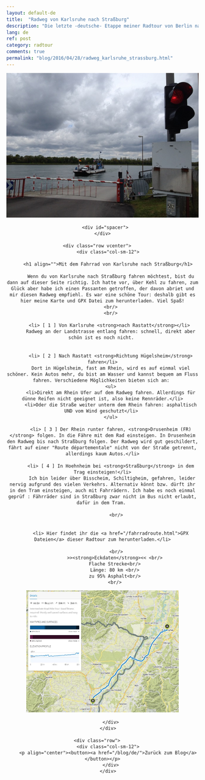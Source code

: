 ```yaml
---
layout: default-de
title:  "Radweg von Karlsruhe nach Straßburg"
description: "Die letzte -deutsche- Etappe meiner Radtour von Berlin nach Lissabon : Karlsruhe-Straßburg : schön an dem Rhein entlang."
lang: de
ref: post
category: radtour
comments: true
permalink: "blog/2016/04/28/radweg_karlsruhe_strassburg.html"
---
```



<div class="container blog" align="center">
     <div class="row">
         <div class="col-sm-12">
         <p align="center">
        <img src="/Images/ferry.JPG" id="" width="" alt="Fähre am Rhein"></p>
        </div>
      </div>

      <div id="spacer">
    </div>

      <div class="row vcenter">      
        <div class="col-sm-12">

        <h1 align="">Mit dem Fahrrad von Karlsruhe nach Straßburg</h1>

          Wenn du von Karlsruhe nach Straßburg fahren möchtest, bist du dann auf dieser Seite richtig. Ich hatte vor, über Kehl zu fahren, zum Glück aber habe ich einen Passanten getroffen, der davon abriet und mir diesen Radweg empfiehl. Es war eine schöne Tour: deshalb gibt es hier meine Karte und GPX Datei zum herunterladen. Viel Spaß!
          <br/>
          <br/>

          <li> [ 1 ] Von Karlsruhe <strong>nach Rastatt</strong></li> 
          Radweg an der Landstrasse entlang fahren: schnell, direkt aber schön ist es noch nicht. 


          <li> [ 2 ] Nach Rastatt <strong>Richtung Hügelsheim</strong> fahren</li>
          Dort in Hügelsheim, fast am Rhein, wird es auf einmal viel schöner. Kein Autos mehr, du bist am Wasser und kannst bequem am Fluss fahren. Verschiedene Möglichkeiten bieten sich an: 
          <ul>
          <li>Direkt am Rhein Ufer auf dem Radweg fahren. Allerdings für dünne Reifen nicht geeignet ist, also keine Rennräder.</li>
          <li>Oder die Straße weiter unterm dem Rhein fahren: asphaltisch UND vom Wind geschutzt</li> 
          </ul>

          <li> [ 3 ] Der Rhein runter fahren, <strong>Drusenheim (FR)</strong> folgen. In die Fähre mit dem Rad einsteigen. In Drusenheim den Radweg bis nach Straßburg folgen. Der Radweg wird gut geschildert, fährt auf einer "Route départementale" nicht von der Straße getrennt, allerdings kaum Autos.</li>

          <li> [ 4 ] In Hoehnheim bei <strong>Straßburg</strong> in dem Trag einsteigen!</li>
           Ich bin leider über Bisscheim, Schiltigheim, gefahren, leider nervig aufgrund des vielen Verkehrs. Alternativ könnt bzw. dürft ihr in den Tram einsteigen, auch mit Fahrrädern. Ich habe es noch einmal geprüf : Fährräder sind in Straßburg zwar nicht im Bus nicht erlaubt, dafür in dem Tram. 

              <br/>

            
          <li> Hier findet ihr die <a href="/fahrradroute.html">GPX Dateien</a> dieser Radtour zum herunterladen.</li>

              <br/>
             >><strong>Eckdaten</strong><< <br/>
             Flache Strecke<br/>
             Länge: 80 km <br/>
             zu 95% Asphalt<br/>
             <br/>


<p align="center"><a href="https://en.komoot.de/tour/11750427/embed" target="_blank"><img src="/Images/Routes//11750427_09.JPG" alt="Radweg von Karlsruhe nach Straßburg" width="400px" id="mapa"></a></p>
            
          </div>
        </div>

      <div class="row">      
        <div class="col-sm-12">
        <p align="center"><button><a href="/blog/de/">Zurück zum Blog</a></button></p>
          </div>
        </div>


  </div>


